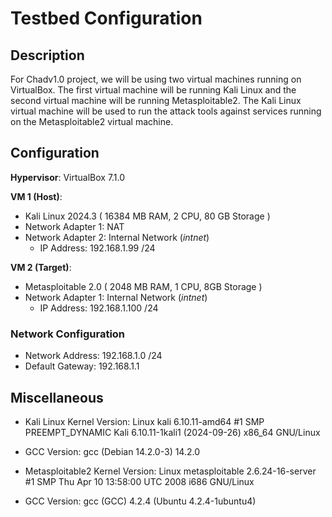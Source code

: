 # Testbed Configuration

## Description

For Chadv1.0 project, we will be using two virtual machines running on VirtualBox. The first virtual machine will be running Kali Linux and the second virtual machine will be running Metasploitable2. The Kali Linux virtual machine will be used to run the attack tools against services running on the Metasploitable2 virtual machine.

## Configuration

**Hypervisor**: VirtualBox 7.1.0

**VM 1 (Host)**:

- Kali Linux 2024.3 ( 16384 MB RAM, 2 CPU, 80 GB Storage )
- Network Adapter 1: NAT
- Network Adapter 2: Internal Network (_intnet_)
  - IP Address: 192.168.1.99 /24

**VM 2 (Target)**:

- Metasploitable 2.0 ( 2048 MB RAM, 1 CPU, 8GB Storage )
- Network Adapter 1: Internal Network (_intnet_)
  - IP Address: 192.168.1.100 /24

### Network Configuration

- Network Address: 192.168.1.0 /24
- Default Gateway: 192.168.1.1

## Miscellaneous

- Kali Linux Kernel Version: Linux kali 6.10.11-amd64 #1 SMP PREEMPT_DYNAMIC Kali 6.10.11-1kali1 (2024-09-26) x86_64 GNU/Linux
- GCC Version: gcc (Debian 14.2.0-3) 14.2.0

- Metasploitable2 Kernel Version: Linux metasploitable 2.6.24-16-server #1 SMP Thu Apr 10 13:58:00 UTC 2008 i686 GNU/Linux
- GCC Version: gcc (GCC) 4.2.4 (Ubuntu 4.2.4-1ubuntu4)
